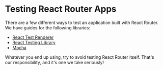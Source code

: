 # Testing React Router Apps

There are a few different ways to test an application built with React Router.
We have guides for the following libraries:

- [React Test Renderer](testing-with-react-test-renderer.md)
- [React Testing Library](testing-with-react-testing-library.md)
- [Mocha](testing-with-mocha.md)

Whatever you end up using, try to avoid testing React Router itself. That's our
responsibility, and it's one we take seriously!
